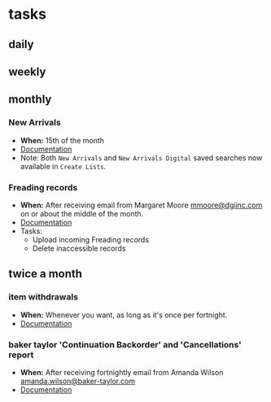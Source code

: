 # tasks

## daily

## weekly

## monthly

### New Arrivals
- **When:** 15th of the month
- [Documentation](https://github.com/jmrlibrary/collspec-tasks/wiki/New-Arrivals-(Featured-Lists))
- Note: Both `New Arrivals` and `New Arrivals Digital` saved searches now available in `Create Lists`.

### Freading records
- **When:** After receiving email from Margaret Moore <mmoore@dgiinc.com> on or about the middle of the month.
- [Documentation](https://github.com/jmrlibrary/collspec-tasks/wiki/Freading-records)
- Tasks: 
  - Upload incoming Freading records
  - Delete inaccessible records

## twice a month

### item withdrawals 
- **When:** Whenever you want, as long as it's once per fortnight.
- [Documentation](https://github.com/jmrlibrary/collspec-tasks/wiki/item-withdrawals)

### baker taylor 'Continuation Backorder' and 'Cancellations' report
- **When:** After receiving fortnightly email from Amanda Wilson <amanda.wilson@baker-taylor.com>
- [Documentation](https://github.com/jmrlibrary/collspec-tasks/wiki/handling-'Continuation-Backorder'-and-'Cancellations'-report-from-Baker-&-Taylor)
